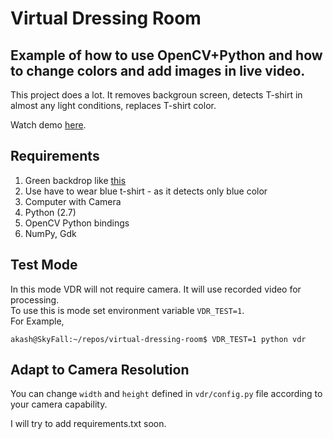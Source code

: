 Virtual Dressing Room
===

Example of how to use OpenCV+Python and how to change colors and add images in live video.
----

This project does a lot. It removes backgroun screen, detects T-shirt in almost any light conditions, replaces T-shirt color.


Watch demo [here](https://www.youtube.com/watch?v=yGOVVHLjbQc).

Requirements
----
1. Green backdrop like [this](http://akash0x53.github.io/images/norm/norm.jpg)
2. Use have to wear blue t-shirt - as it detects only blue color
3. Computer with Camera
4. Python (2.7)
5. OpenCV Python bindings
6. NumPy, Gdk

Test Mode
----
In this mode VDR will not require camera. It will use recorded video for processing.  
To use this is mode set environment variable `VDR_TEST=1`.  
For Example,  

`
akash@SkyFall:~/repos/virtual-dressing-room$ VDR_TEST=1 python vdr
`

Adapt to Camera Resolution
---
You can change `width` and `height` defined in `vdr/config.py` file according to your camera capability.



I will try to add requirements.txt soon.
